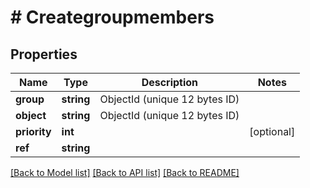 # # Creategroupmembers

## Properties

Name | Type | Description | Notes
------------ | ------------- | ------------- | -------------
**group** | **string** | ObjectId (unique 12 bytes ID) |
**object** | **string** | ObjectId (unique 12 bytes ID) |
**priority** | **int** |  | [optional]
**ref** | **string** |  |

[[Back to Model list]](../../README.md#models) [[Back to API list]](../../README.md#endpoints) [[Back to README]](../../README.md)

